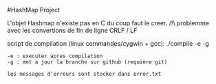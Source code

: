 #HashMap Project

L'objet Hashmap n'existe pas en C du coup faut le creer.
/!\ problemme avec les convertions de fin de ligne CRLF / LF

script de compilation (linux commandes/cygwin + gcc):
	./compile -e -g

	-e : executer apres compilation
	-g : met a jour la branche sur github (requiere git)

	les messages d'erreurs sont stocker dans error.txt

